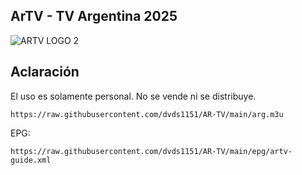 ## ArTV - TV Argentina 2025

![ARTV LOGO 2](https://github.com/dvds1151/AR-TV/assets/142638998/1337096b-8be7-425c-b736-266bcecb640d)

## Aclaración
El uso es solamente personal. No se vende ni se distribuye.

```
https://raw.githubusercontent.com/dvds1151/AR-TV/main/arg.m3u
```
EPG:
```
https://raw.githubusercontent.com/dvds1151/AR-TV/main/epg/artv-guide.xml
```

